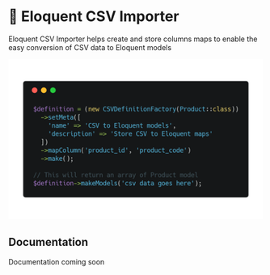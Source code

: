 # 💾 Eloquent CSV Importer

Eloquent CSV Importer helps create and store columns maps to enable the easy conversion of CSV data to Eloquent models

<p align="center">
    <img src="assets/images/example-code.png">
</p>

## Documentation

Documentation coming soon
